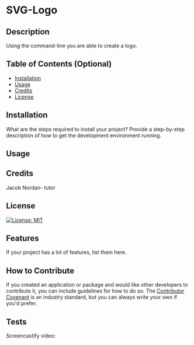 # SVG-Logo

## Description

Using the command-line you are able to create a logo. 

## Table of Contents (Optional)

- [Installation](#installation)
- [Usage](#usage)
- [Credits](#credits)
- [License](#license)

## Installation

What are the steps required to install your project? Provide a step-by-step description of how to get the development environment running.

## Usage

## Credits

Jacob Nordan- tutor

## License

[![License: MIT](https://img.shields.io/badge/License-MIT-yellow.svg)](https://opensource.org/licenses/MIT)

## Features

If your project has a lot of features, list them here.

## How to Contribute

If you created an application or package and would like other developers to contribute it, you can include guidelines for how to do so. The [Contributor Covenant](https://www.contributor-covenant.org/) is an industry standard, but you can always write your own if you'd prefer.

## Tests

Screencastify video: 
